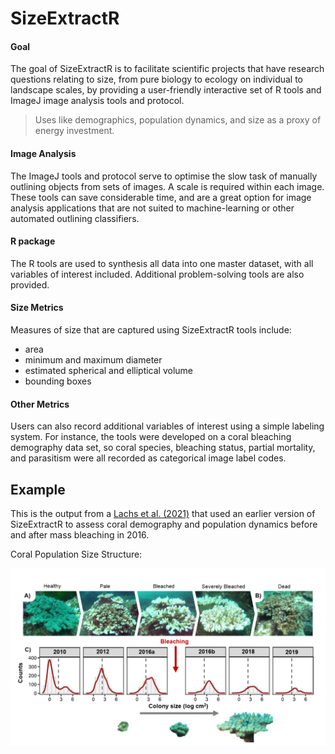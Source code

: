 
<!-- README.md is generated from README.Rmd. Please edit that file -->

# SizeExtractR

<!-- badges: start -->

<!-- badges: end -->

#### Goal

The goal of SizeExtractR is to facilitate scientific projects that have
research questions relating to size, from pure biology to ecology on
individual to landscape scales, by providing a user-friendly interactive
set of R tools and ImageJ image analysis tools and protocol.

> Uses like demographics, population dynamics, and size as a proxy of
> energy investment.

#### Image Analysis

The ImageJ tools and protocol serve to optimise the slow task of
manually outlining objects from sets of images. A scale is required
within each image. These tools can save considerable time, and are a
great option for image analysis applications that are not suited to
machine-learning or other automated outlining classifiers.

#### R package

The R tools are used to synthesis all data into one master dataset, with
all variables of interest included. Additional problem-solving tools are
also provided.

#### Size Metrics

Measures of size that are captured using SizeExtractR tools include:

  - area
  - minimum and maximum diameter
  - estimated spherical and elliptical volume
  - bounding boxes

#### Other Metrics

Users can also record additional variables of interest using a simple
labeling system. For instance, the tools were developed on a coral
bleaching demography data set, so coral species, bleaching status,
partial mortality, and parasitism were all recorded as categorical image
label codes.

## Example

This is the output from a [Lachs et
al. (2021)](https://doi.org/10.1007/s00338-021-02081-2) that used an
earlier version of SizeExtractR to assess coral demography and
population dynamics before and after mass bleaching in 2016.

Coral Population Size Structure:

![](inst/Size-Frequencies-Coral-Example.png)
